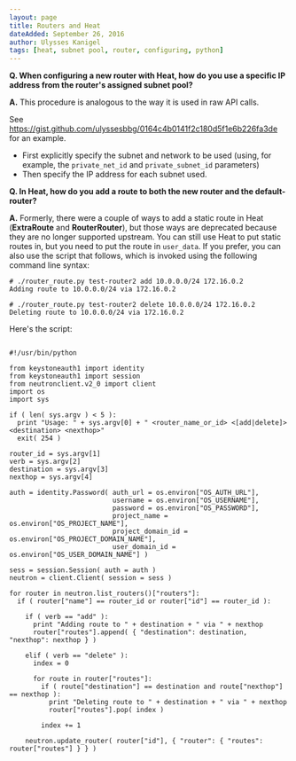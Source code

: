 ```yaml
---
layout: page
title: Routers and Heat
dateAdded: September 26, 2016
author: Ulysses Kanigel 
tags: [heat, subnet pool, router, configuring, python]
---
```



**Q. When configuring a new router with Heat, how do you use a specific IP address from the router's assigned subnet pool?**

**A.**  This procedure is analogous to the way it is used in raw API calls. 

See https://gist.github.com/ulyssesbbg/0164c4b0141f2c180d5f1e6b226fa3de for an example.

 * First explicitly specify the subnet and network to be used (using, for example, the `private_net_id` and `private_subnet_id` parameters)
 * Then specify the IP address for each subnet used.


**Q. In Heat, how do you add a route to both the new router and the default-router?**

**A.** Formerly, there were a couple of ways to add a static route in Heat (**ExtraRoute** and **RouterRouter**), but those ways are deprecated because they are no longer supported upstream. You can still use Heat to put static routes in, but you need to put the route in `user_data`. If you prefer, you can also use the script that follows, which is invoked using the following command line syntax:

```
# ./router_route.py test-router2 add 10.0.0.0/24 172.16.0.2
Adding route to 10.0.0.0/24 via 172.16.0.2

# ./router_route.py test-router2 delete 10.0.0.0/24 172.16.0.2
Deleting route to 10.0.0.0/24 via 172.16.0.2

```
Here's the script:

```

#!/usr/bin/python

from keystoneauth1 import identity
from keystoneauth1 import session
from neutronclient.v2_0 import client
import os
import sys

if ( len( sys.argv ) < 5 ):
  print "Usage: " + sys.argv[0] + " <router_name_or_id> <[add|delete]> <destination> <nexthop>"
  exit( 254 )

router_id = sys.argv[1]
verb = sys.argv[2]
destination = sys.argv[3]
nexthop = sys.argv[4]

auth = identity.Password( auth_url = os.environ["OS_AUTH_URL"],
                          username = os.environ["OS_USERNAME"],
                          password = os.environ["OS_PASSWORD"],
                          project_name = os.environ["OS_PROJECT_NAME"],
                          project_domain_id = os.environ["OS_PROJECT_DOMAIN_NAME"],
                          user_domain_id = os.environ["OS_USER_DOMAIN_NAME"] )

sess = session.Session( auth = auth )
neutron = client.Client( session = sess )

for router in neutron.list_routers()["routers"]:
  if ( router["name"] == router_id or router["id"] == router_id ):

    if ( verb == "add" ):
      print "Adding route to " + destination + " via " + nexthop
      router["routes"].append( { "destination": destination, "nexthop": nexthop } )

    elif ( verb == "delete" ):
      index = 0

      for route in router["routes"]:
        if ( route["destination"] == destination and route["nexthop"] == nexthop ):
          print "Deleting route to " + destination + " via " + nexthop
          router["routes"].pop( index )

        index += 1

    neutron.update_router( router["id"], { "router": { "routes": router["routes"] } } )
    
```
